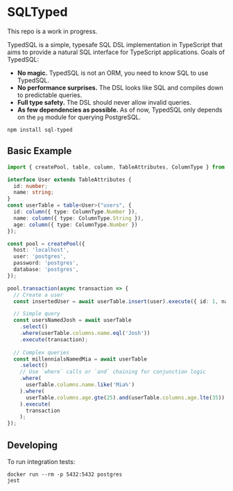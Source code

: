 # SQLTyped

This repo is a work in progress.

TypedSQL is a simple, typesafe SQL DSL implementation in TypeScript that aims to provide a natural
SQL interface for TypeScript applications. Goals of TypedSQL:
- **No magic.** TypedSQL is not an ORM, you need to know SQL to use TypedSQL.
- **No performance surprises.** The DSL looks like SQL and compiles down to predictable queries.
- **Full type safety.** The DSL should never allow invalid queries.
- **As few dependencies as possible.** As of now, TypedSQL only depends on the `pg` module for querying PostgreSQL.

```
npm install sql-typed
```

## Basic Example

```typescript
import { createPool, table, column, TableAttributes, ColumnType } from 'typed-sql';

interface User extends TableAttributes {
  id: number;
  name: string;
}
const userTable = table<User>("users", {
  id: column({ type: ColumnType.Number }),
  name: column({ type: ColumnType.String }),
  age: column({ type: ColumnType.Number })
});

const pool = createPool({
  host: 'localhost',
  user: 'postgres',
  password: 'postgres',
  database: 'postgres',
});

pool.transaction(async transaction => {
  // Create a user
  const insertedUser = await userTable.insert(user).execute({ id: 1, name: 'Josh' });

  // Simple query
  const usersNamedJosh = await userTable
    .select()
    .where(userTable.columns.name.eql('Josh'))
    .execute(transaction);
  
  // Complex queries
  const millennialsNamedMia = await userTable
    .select()
    // Use `where` calls or `and` chaining for conjunction logic
    .where(
      userTable.columns.name.like('Mia%')
    ).where(
      userTable.columns.age.gte(25).and(userTable.columns.age.lte(35))
    ).execute(
      transaction
    );
});
```

## Developing

To run integration tests:

```
docker run --rm -p 5432:5432 postgres
jest
```
